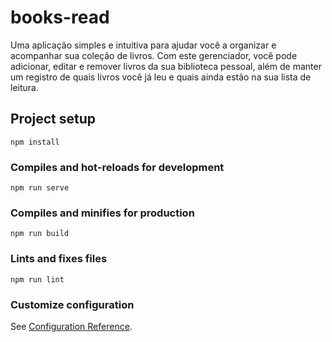 # books-read
Uma aplicação simples e intuitiva para ajudar você a organizar e acompanhar sua coleção de livros. Com este gerenciador, você pode adicionar, editar e remover livros da sua biblioteca pessoal, além de manter um registro de quais livros você já leu e quais ainda estão na sua lista de leitura.

## Project setup
```
npm install
```

### Compiles and hot-reloads for development
```
npm run serve
```

### Compiles and minifies for production
```
npm run build
```

### Lints and fixes files
```
npm run lint
```

### Customize configuration
See [Configuration Reference](https://cli.vuejs.org/config/).
